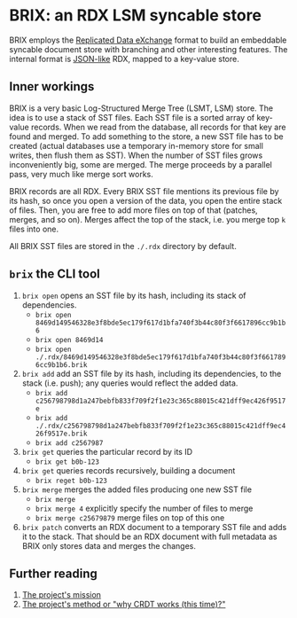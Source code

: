#   BRIX: an RDX LSM syncable store

BRIX employs the [Replicated Data eXchange][R] format to build an embeddable
syncable document store with branching and other interesting features.
The internal format is [JSON-like][J] RDX, mapped to a key-value store.

##  Inner workings

BRIX is a very basic Log-Structured Merge Tree (LSMT, LSM) store.
The idea is to use a stack of SST files. Each SST file is a sorted
array of key-value records. When we read from the database, all
records for that key are found and merged. To add something to the
store, a new SST file has to be created (actual databases use a
temporary in-memory store for small writes, then flush them as SST).
When the number of SST files grows inconveniently big, some are 
merged. The merge proceeds by a parallel pass, very much like merge
sort works.

BRIX records are all RDX. Every BRIX SST file mentions its previous
file by its hash, so once you open a version of the data, you open 
the entire stack of files. Then, you are free to add more files 
on top of that (patches, merges, and so on). Merges affect the top
of the stack, i.e. you merge top `k` files into one.

All BRIX SST files are stored in the `./.rdx` directory by default.

##  `brix` the CLI tool

 1. `brix open` opens an SST file by its hash, including its stack 
     of dependencies.
      - `brix open 8469d149546328e3f8bde5ec179f617d1bfa740f3b44c80f3f6617896cc9b1b6`
      - `brix open 8469d14`
      - `brix open ./.rdx/8469d149546328e3f8bde5ec179f617d1bfa740f3b44c80f3f6617896cc9b1b6.brik`
 2. `brix add` add an SST file by its hash, including its dependencies,
    to the stack (i.e. push); any queries would reflect the added data.
      - `brix add c256798798d1a247bebfb833f709f2f1e23c365c88015c421dff9ec426f9517e`
      - `brix add ./.rdx/c256798798d1a247bebfb833f709f2f1e23c365c88015c421dff9ec426f9517e.brik`
      - `brix add c2567987`
 3. `brix get` queries the particular record by its ID
      - `brix get b0b-123`
 4. `brix get` queries records recursively, building a document
      - `brix reget b0b-123`
 5. `brix merge` merges the added files producing one new SST file
      - `brix merge`
      - `brix merge 4` explicitly specify the number of files to merge
      - `brix merge c25679879` merge files on top of this one
 6. `brix patch` converts an RDX document to a temporary SST file and 
    adds it to the stack. That should be an RDX document with full
    metadata as BRIX only stores data and merges the changes.

##  Further reading

 1. [The project's mission][M]
 2. [The project's method or "why CRDT works (this time)?"][E]

[M]: ./MISSION.md
[E]: ./METHOD.md
[C]: ./README.cli.md
[J]: ../rdx/JDR.md
[R]: ../rdx/README.md
